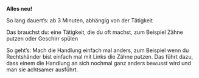 **Alles neu!**

So lang dauert’s: ab 3 Minuten, abhängig von der Tätigkeit

Das brauchst du: eine Tätigkeit, die du oft machst, zum Beispiel Zähne putzen oder Geschirr spülen

So geht’s: Mach die Handlung einfach mal anders, zum Beispiel wenn du Rechtshänder bist einfach mal mit Links die Zähne putzen. Das führt dazu, dass einem die Handlung an sich nochmal ganz anders bewusst wird und man sie achtsamer ausführt. 
